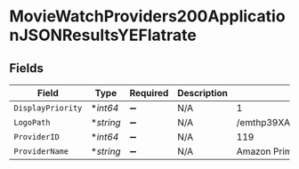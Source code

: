 # MovieWatchProviders200ApplicationJSONResultsYEFlatrate


## Fields

| Field                            | Type                             | Required                         | Description                      | Example                          |
| -------------------------------- | -------------------------------- | -------------------------------- | -------------------------------- | -------------------------------- |
| `DisplayPriority`                | **int64*                         | :heavy_minus_sign:               | N/A                              | 1                                |
| `LogoPath`                       | **string*                        | :heavy_minus_sign:               | N/A                              | /emthp39XA2YScoYL1p0sdbAH2WA.jpg |
| `ProviderID`                     | **int64*                         | :heavy_minus_sign:               | N/A                              | 119                              |
| `ProviderName`                   | **string*                        | :heavy_minus_sign:               | N/A                              | Amazon Prime Video               |